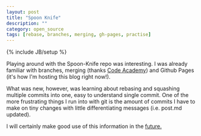 ```yaml
---
layout: post
title: "Spoon Knife"
description: ""
category: open_source
tags: [rebase, branches, merging, gh-pages, practise]
---
```

{% include JB/setup %}

Playing around with the Spoon-Knife repo was interesting. I was already familiar with branches, merging (thanks [Code Academy](https://www.codecademy.com/learn/learn-git)) and Github Pages (it's how I'm hosting this blog right now!). 

What was new, however, was learning about rebasing and squashing multiple commits into one, easy to understand single commit. One of the more frustrating things I run into with git is the amount of commits I have to make on tiny changes with little differentiating messages (i.e. post.md updated). 

I will certainly make good use of this information in the [future.](https://wiki.cdot.senecacollege.ca/wiki/DPS909_%26_OSD600_Winter_2017_-_Lab_4#Submission) 
